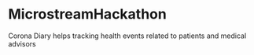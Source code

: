 # MicrostreamHackathon
Corona Diary helps tracking health events related to patients and medical advisors
